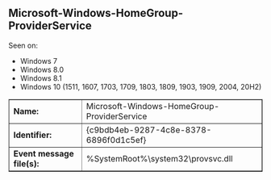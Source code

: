 ## Microsoft-Windows-HomeGroup-ProviderService

Seen on:
* Windows 7
* Windows 8.0
* Windows 8.1
* Windows 10 (1511, 1607, 1703, 1709, 1803, 1809, 1903, 1909, 2004, 20H2)

<table border="1" class="docutils">
  <tbody>
    <tr>
      <td><b>Name:</b></td>
      <td>Microsoft-Windows-HomeGroup-ProviderService</td>
    </tr>
    <tr>
      <td><b>Identifier:</b></td>
      <td>{c9bdb4eb-9287-4c8e-8378-6896f0d1c5ef}</td>
    </tr>
    <tr>
      <td><b>Event message file(s):</b></td>
      <td>%SystemRoot%\system32\provsvc.dll</td>
    </tr>
  </tbody>
</table>

&nbsp;

